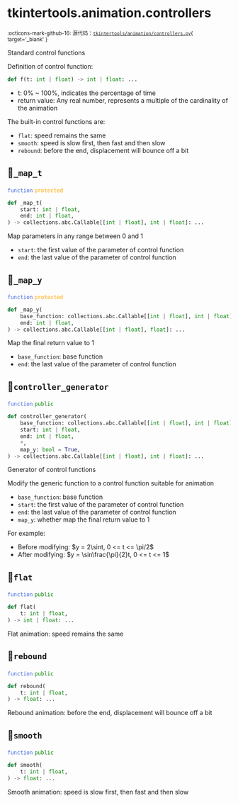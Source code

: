 # tkintertools.animation.controllers

<small>:octicons-mark-github-16: 源代码：[`tkintertools/animation/controllers.py`](https://github.com/Xiaokang2022/tkintertools/blob/3.0.0rc5/tkintertools/animation/controllers.py){ target='_blank' }</small>

Standard control functions

Definition of control function:

```python
def f(t: int | float) -> int | float: ...
```

* t: 0% ~ 100%, indicates the percentage of time
* return value: Any real number, represents a multiple of the cardinality of the animation

The built-in control functions are:

* `flat`: speed remains the same
* `smooth`: speed is slow first, then fast and then slow
* `rebound`: before the end, displacement will bounce off a bit


## 🔵`_map_t`


<code style='color: royalblue;'>function</code> <code style='color: orange;'>protected</code>

```python
def _map_t(
    start: int | float,
    end: int | float,
) -> collections.abc.Callable[[int | float], int | float]: ...
```
Map parameters in any range between 0 and 1

* `start`: the first value of the parameter of control function
* `end`: the last value of the parameter of control function


## 🔵`_map_y`


<code style='color: royalblue;'>function</code> <code style='color: orange;'>protected</code>

```python
def _map_y(
    base_function: collections.abc.Callable[[int | float], int | float],
    end: int | float,
) -> collections.abc.Callable[[int | float], float]: ...
```
Map the final return value to 1

* `base_function`: base function
* `end`: the last value of the parameter of control function


## 🔵`controller_generator`


<code style='color: royalblue;'>function</code> <code style='color: green;'>public</code>

```python
def controller_generator(
    base_function: collections.abc.Callable[[int | float], int | float],
    start: int | float,
    end: int | float,
    *,
    map_y: bool = True,
) -> collections.abc.Callable[[int | float], int | float]: ...
```
Generator of control functions

Modify the generic function to a control function suitable for animation

* `base_function`: base function
* `start`: the first value of the parameter of control function
* `end`: the last value of the parameter of control function
* `map_y`: whether map the final return value to 1

For example:

* Before modifying: $y = 2\sint, 0 <= t <= \pi/2$
* After modifying: $y = \sin\frac{\pi}{2}t, 0 <= t <= 1$


## 🔵`flat`


<code style='color: royalblue;'>function</code> <code style='color: green;'>public</code>

```python
def flat(
    t: int | float,
) -> int | float: ...
```
Flat animation: speed remains the same

## 🔵`rebound`


<code style='color: royalblue;'>function</code> <code style='color: green;'>public</code>

```python
def rebound(
    t: int | float,
) -> float: ...
```
Rebound animation: before the end, displacement will bounce off a bit

## 🔵`smooth`


<code style='color: royalblue;'>function</code> <code style='color: green;'>public</code>

```python
def smooth(
    t: int | float,
) -> float: ...
```
Smooth animation: speed is slow first, then fast and then slow

